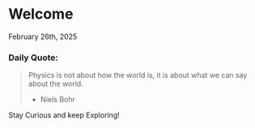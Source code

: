 # Welcome

February 26th, 2025

### Daily Quote:
> Physics is not about how the world is, it is about what we can say about the world.
> 	- Niels Bohr

Stay Curious and keep Exploring!
